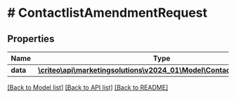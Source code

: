 # # ContactlistAmendmentRequest

## Properties

Name | Type | Description | Notes
------------ | ------------- | ------------- | -------------
**data** | [**\criteo\api\marketingsolutions\v2024_01\Model\ContactlistAmendment**](ContactlistAmendment.md) |  |

[[Back to Model list]](../../README.md#models) [[Back to API list]](../../README.md#endpoints) [[Back to README]](../../README.md)
